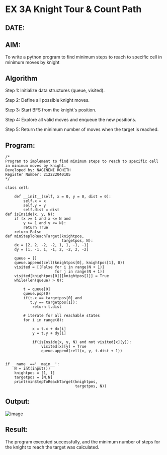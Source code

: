 # EX 3A Knight Tour & Count Path
## DATE:
## AIM:
To write a python program to find minimum steps to reach to specific cell in minimum moves by knight


## Algorithm
Step 1: Initialize data structures (queue, visited).

Step 2: Define all possible knight moves.

Step 3: Start BFS from the knight's position.

Step 4: Explore all valid moves and enqueue the new positions.

Step 5: Return the minimum number of moves when the target is reached.  

## Program:
```
/*
Program to implement to find minimum steps to reach to specific cell in minimum moves by knight.
Developed by: NAGINENI ROHITH
Register Number: 212222040105 
*/
```
```
class cell:
     
    def __init__(self, x = 0, y = 0, dist = 0):
        self.x = x
        self.y = y
        self.dist = dist
def isInside(x, y, N):
    if (x >= 1 and x <= N and
        y >= 1 and y <= N):
        return True
    return False
def minStepToReachTarget(knightpos,
                         targetpos, N):
    dx = [2, 2, -2, -2, 1, 1, -1, -1]
    dy = [1, -1, 1, -1, 2, -2, 2, -2]
     
    queue = []
    queue.append(cell(knightpos[0], knightpos[1], 0))
    visited = [[False for i in range(N + 1)]
                      for j in range(N + 1)]
    visited[knightpos[0]][knightpos[1]] = True
    while(len(queue) > 0):
         
        t = queue[0]
        queue.pop(0)
        if(t.x == targetpos[0] and
           t.y == targetpos[1]):
            return t.dist
             
        # iterate for all reachable states
        for i in range(8):
             
            x = t.x + dx[i]
            y = t.y + dy[i]
             
            if(isInside(x, y, N) and not visited[x][y]):
                visited[x][y] = True
                queue.append(cell(x, y, t.dist + 1))
 

if __name__=='__main__':
    N = int(input())
    knightpos = [1, 1]
    targetpos = [N,N]
    print(minStepToReachTarget(knightpos,
                               targetpos, N))
```

## Output:

![image](https://github.com/user-attachments/assets/ebd4ee66-b758-4f62-87e2-1076ad27229f)


## Result:
The program executed successfully, and the minimum number of steps for the knight to reach the target was calculated.
